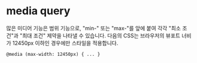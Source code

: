 # media query

많은 미디어 기능은 범위 기능으로, "min-" 또는 "max-"를 앞에 붙여 각각 "최소 조건"과 "최대 조건" 제약을 나타낼 수 있습니다. 다음의 CSS는 브라우저의 뷰포트 너비가 12450px 이하인 경우에만 스타일을 적용합니다.

    @media (max-width: 12450px) { ... }
